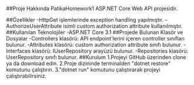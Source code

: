 ##Proje Hakkında
PatikaHomework1 ASP.NET Core Web API projesidir.

##Özellikler
-HttpGet işlemlerinde exception handling yapılmıştır.
-AuthorizeUserAttribute isimli custom authorization attribute kullanılmıştır.
##Kullanılan Teknolojiler
-ASP.NET Core 3.1
##Projede Bulunan Klasör ve Dosyalar
-Controllers klasörü: API endpoint'lerini içeren controller sınıfları bulunur.
-Attributes klasörü: custom authorization attribute sınıfı bulunur.
-Interfaces klasörü: IUserRepository arayüzü bulunur.
-Repositories klasörü: UserRepository sınıfı bulunur.
##Kurulum
1.Projeyi GitHub üzerinden clone ya da download edin.
2.Proje dizininde terminalden "dotnet restore" komutunu çalıştırın.
3."dotnet run" komutunu çalıştırarak projeyi çalıştırabilirsiniz.
